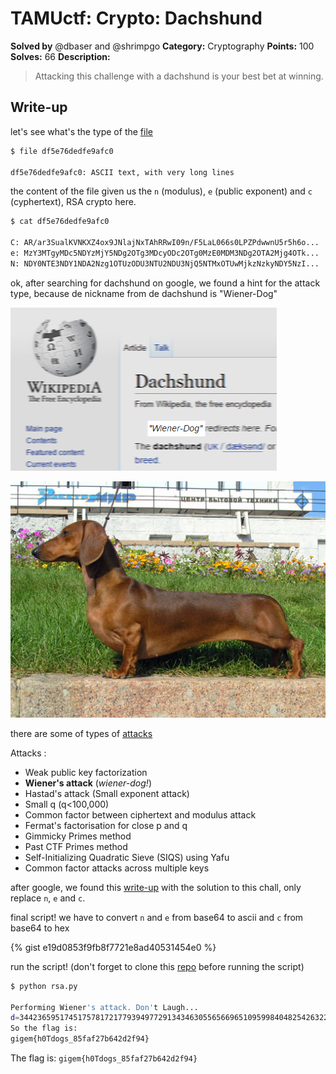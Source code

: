 # TAMUctf: Crypto: Dachshund

**Solved by** @dbaser and @shrimpgo
**Category:** Cryptography
**Points:** 100
**Solves:** 66
**Description:**

> Attacking this challenge with a dachshund is your best bet at winning.

## Write-up

let's see what's the type of the [file](https://github.com/dbaser/ctfs/blob/master/TAMUctf-2017/crypto100-dachshund/df5e76dedfe9afc0)

```bash
$ file df5e76dedfe9afc0 

df5e76dedfe9afc0: ASCII text, with very long lines
```    

the content of the file given us the `n` (modulus), `e` (public exponent) and `c` (cyphertext), RSA crypto here.

```bash
$ cat df5e76dedfe9afc0 

C: AR/ar3SualKVNKXZ4ox9JNlajNxTAhRRwI09n/F5LaL066s0LPZPdwwnU5r5h6o...
e: MzY3MTgyMDc5NDYzMjY5NDg2OTg3MDcyODc2OTg0MzE0MDM3NDg2OTA2Mjg4OTk...
N: NDY0NTE3NDY1NDA2Nzg1OTUzODU3NTU2NDU3NjQ5NTMxOTUwMjkzNzkyNDY5NzI...
```    

ok, after searching for dachshund on google, we found a hint for the attack type, because de nickname from de dachshund is "Wiener-Dog" 

![crypto100-dachsund.png](https://github.com/dbaser/CTF-Write-ups/blob/master/TAMUctf-2017/crypto100-dachshund/crypto100-dachsund.png)

![dachshund.jpg](https://github.com/dbaser/CTF-Write-ups/blob/master/TAMUctf-2017/crypto100-dachshund/dachshund.jpg)

there are some of types of [attacks](https://github.com/Ganapati/RsaCtfTool)

Attacks :

* Weak public key factorization
* **Wiener's attack** (*wiener-dog!*)
* Hastad's attack (Small exponent attack)
* Small q (q<100,000)
* Common factor between ciphertext and modulus attack
* Fermat's factorisation for close p and q
* Gimmicky Primes method
* Past CTF Primes method
* Self-Initializing Quadratic Sieve (SIQS) using Yafu
* Common factor attacks across multiple keys

after google, we found this [write-up](http://capturetheswag.blogspot.com.br/2015/04/bctf-2015-warmup-crypto-challenge.html) with the solution to this chall, only replace `n`, `e` and `c`.

final script! we have to convert `n` and `e` from base64 to ascii and `c` from base64 to hex

{% gist e19d0853f9fb8f7721e8ad40531454e0 %}

run the script! (don't forget to clone this [repo](https://github.com/pablocelayes/rsa-wiener-attack) before running the script)

```bash 
$ python rsa.py  

Performing Wiener's attack. Don't Laugh...
d=34423659517451757817217793949772913434630556566965109599840482542632279361311
So the flag is:
gigem{h0Tdogs_85faf27b642d2f94}
```

The flag is: `gigem{h0Tdogs_85faf27b642d2f94}`